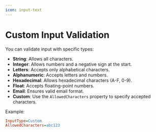 ```yaml
---
icon: input-text
---
```


# Custom Input Validation&#x20;



You can validate input with specific types:

* **String**: Allows all characters.
* **Integer**: Allows numbers and a negative sign at the start.
* **Letters**: Accepts only alphabetical characters.
* **Alphanumeric**: Accepts letters and numbers.
* **Hexadecimal**: Allows hexadecimal characters (A-F, 0-9).
* **Float**: Accepts floating-point numbers.
* **Email**: Ensures valid email format.
* **Custom**: Use the `AllowedCharacters` property to specify accepted characters.

Example:

```ini
InputType=Custom
AllowedCharacters=abc123
```
